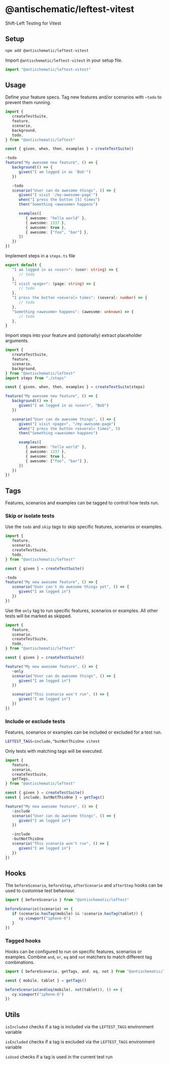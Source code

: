 # @antischematic/leftest-vitest

Shift-Left Testing for Vitest

## Setup

```bash
npm add @antischematic/leftest-vitest
```

Import `@antischematic/leftest-vitest` in your setup file.

```ts
import "@antischematic/leftest-vitest"
```

## Usage

Define your feature specs. Tag new features and/or scenarios with `~todo` to prevent them running.

```ts
import {
   createTestSuite,
   feature,
   scenario,
   background,
   todo,
} from "@antischematic/leftest"

const { given, when, then, examples } = createTestSuite()

~todo
feature("My awesome new feature", () => {
   background(() => {
      given("I am logged in as 'Bob'")
   })

   ~todo
   scenario("User can do awesome things", () => {
      given("I visit '/my-awesome-page'")
      when("I press the button [5] times")
      then("Something <awesome> happens")

      examples([
         { awesome: "hello world" },
         { awesome: 1337 },
         { awesome: true },
         { awesome: ["foo", "bar"] },
      ])
   })
})
```

Implement steps in a `steps.ts` file

```ts
export default {
   "I am logged in as <user>": (user: string) => {
      // todo
   },
   "I visit <page>": (page: string) => {
      // todo
   },
   "I press the button <several> times": (several: number) => {
      // todo
   },
   "Something <awesome> happens": (awesome: unknown) => {
      // todo
   },
}
```

Import steps into your feature and (optionally) extract placeholder arguments.

```ts
import {
   createTestSuite,
   feature,
   scenario,
   background,
} from "@antischematic/leftest"
import steps from "./steps"

const { given, when, then, examples } = createTestSuite(steps)

feature("My awesome new feature", () => {
   background(() => {
      given("I am logged in as <user>", "Bob")
   })

   scenario("User can do awesome things", () => {
      given("I visit <page>", "/my-awesome-page")
      when("I press the button <several> times", 5)
      then("Something <awesome> happens")

      examples([
         { awesome: "hello world" },
         { awesome: 1337 },
         { awesome: true },
         { awesome: ["foo", "bar"] },
      ])
   })
})
```

## Tags

Features, scenarios and examples can be tagged to control how tests run.

### Skip or isolate tests

Use the `todo` and `skip` tags to skip specific features, scenarios or examples.

```ts
import {
   feature,
   scenario,
   createTestSuite,
   todo,
} from "@antischematic/leftest"

const { given } = createTestSuite()

~todo
feature("My new awesome feature", () => {
   scenario("User can't do awesome things yet", () => {
      given("I am logged in")
   })
})
```

Use the `only` tag to run specific features, scenarios or examples. All other tests will be marked as skipped.

```ts
import {
   feature,
   scenario,
   createTestSuite,
   todo,
} from "@antischematic/leftest"

const { given } = createTestSuite()

feature("My new awesome feature", () => {
   ~only
   scenario("User can do awesome things", () => {
      given("I am logged in")
   })

   scenario("This scenario won't run", () => {
      given("I am logged in")
   })
})
```

### Include or exclude tests

Features, scenarios or examples can be included or excluded for a test run.

```bash
LEFTEST_TAGS=include,^butNotThisOne vitest
```

Only tests with matching tags will be executed.

```ts
import {
   feature,
   scenario,
   createTestSuite,
   getTags,
} from "@antischematic/leftest"

const { given } = createTestSuite()
const { include, butNotThisOne } = getTags()

feature("My new awesome feature", () => {
   ~include
   scenario("User can do awesome things", () => {
      given("I am logged in")
   })

   ~include
   ~butNotThisOne
   scenario("This scenario won't run", () => {
      given("I am logged in")
   })
})
```

## Hooks

The `beforeScenario`, `beforeStep`, `afterScenario` and `afterStep` hooks can be used to customise test behaviour.

```ts
import { beforeScenario } from "@antischematic/leftest"

beforeScenario((scenario) => {
   if (scenario.hasTag(mobile) && !scenario.hasTag(tablet)) {
      cy.viewport("iphone-6")
   }
})
```

### Tagged hooks

Hooks can be configured to run on specific features, scenarios or examples. Combine `and`, `or`, `eq` and `not` matchers to match different tag combinations.

```ts
import { beforeScenario, getTags, and, eq, not } from "@antischematic/leftest"

const { mobile, tablet } = getTags()

beforeScenario(and(eq(mobile), not(tablet)), () => {
   cy.viewport("iphone-6")
})
```

## Utils

`isIncluded` checks if a tag is included via the `LEFTEST_TAGS` environment variable

`isExcluded` checks if a tag is excluded via the `LEFTEST_TAGS` environment variable

`isUsed` checks if a tag is used in the current test run
